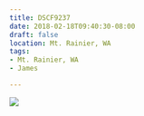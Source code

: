 ```yaml
---
title: DSCF9237
date: 2018-02-18T09:40:30-08:00
draft: false
location: Mt. Rainier, WA
tags:
- Mt. Rainier, WA
- James

---
```

![](https://d17enza3bfujl8.cloudfront.net/DSCF9237.jpg)
